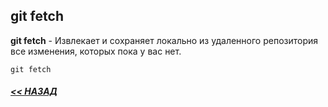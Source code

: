 ## git fetch

**git fetch** - Извлекает и сохраняет локально из удаленного репозитория все изменения, которых пока у вас нет.

```bash=
git fetch
```

##### [<< НАЗАД](/readme.md)